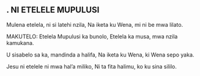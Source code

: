 ## . NI ETELELE MUPULUSI

Mulena etelela, ni si latehi nzila,
Na iketa ku Wena, mi ni be mwa lilato.

MAKUTELO:
Etelela Mupulusi ka bunolo,
Etelela ka musa, mwa nzila kamukana.


U sisabelo sa ka, mandinda a halifa,
Na iketa ku Wena, ki Wena sepo yaka.


Jesu ni etelele ni mwa hal’a miliko,
Ni ta fita halimu, ko ku sina sililo.

